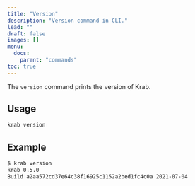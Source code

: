 ```yaml
---
title: "Version"
description: "Version command in CLI."
lead: ""
draft: false
images: []
menu:
  docs:
    parent: "commands"
toc: true
---
```


The `version` command prints the version of Krab.

## Usage

```bash
krab version
```

## Example

```bash
$ krab version
krab 0.5.0
Build a2aa572cd37e64c38f16925c1152a2bed1fc4c0a 2021-07-04
```
